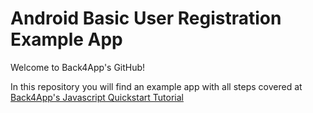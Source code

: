 # Android Basic User Registration Example App

Welcome to Back4App's GitHub!

In this repository you will find an example app with all steps covered at [Back4App's Javascript Quickstart Tutorial]()
